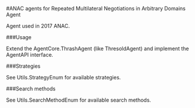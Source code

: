 #ANAC agents for  Repeated Multilateral Negotiations in Arbitrary Domains Agent

Agent used in 2017 ANAC.

###Usage

Extend the AgentCore.ThrashAgent (like ThresoldAgent) and implement the AgentAPI interface.

###Strategies

See Utils.StrategyEnum for available strategies.

###Search methods

See Utils.SearchMethodEnum for available search methods.
